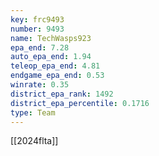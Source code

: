 ```yaml
---
key: frc9493
number: 9493
name: TechWasps923
epa_end: 7.28
auto_epa_end: 1.94
teleop_epa_end: 4.81
endgame_epa_end: 0.53
winrate: 0.35
district_epa_rank: 1492
district_epa_percentile: 0.1716
type: Team
---
```

[[2024flta]]
